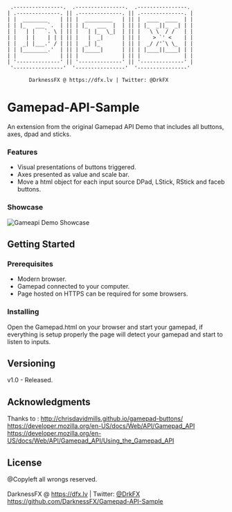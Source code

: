      .----------------.  .----------------.  .----------------. 
    | .--------------. || .--------------. || .--------------. |
    | |  ________    | || |  _________   | || |  ____  ____  | |
    | | |_   ___ `.  | || | |_   ___  |  | || | |_  _||_  _| | |
    | |   | |   `. \ | || |   | |_  \_|  | || |   \ \  / /   | |
    | |   | |    | | | || |   |  _|      | || |    > `' <    | |
    | |  _| |___.' / | || |  _| |_       | || |  _/ /'`\ \_  | |
    | | |________.'  | || | |_____|      | || | |____||____| | |
    | |              | || |              | || |              | |
    | '--------------' || '--------------' || '--------------' |
     '----------------'  '----------------'  '----------------' 

           DarknessFX @ https://dfx.lv | Twitter: @DrkFX

# Gamepad-API-Sample

An extension from the original Gamepad API Demo that includes all buttons, axes, dpad and sticks.

### Features

- Visual presentations of buttons triggered.
- Axes presented as value and scale bar.
- Move a html object for each input source DPad, LStick, RStick and faceb buttons.

### Showcase

![Gameapi Demo Showcase](.gitignore/gamepad_demo.gif)

## Getting Started

### Prerequisites

- Modern browser.
- Gamepad connected to your computer.
- Page hosted on HTTPS can be required for some browsers.

### Installing

Open the Gamepad.html on your browser and start your gamepad, if everything is setup properly the page will detect your gamepad and start to listen to inputs. 

## Versioning

v1.0 - Released.

## Acknowledgments

Thanks to :
  http://chrisdavidmills.github.io/gamepad-buttons/
  https://developer.mozilla.org/en-US/docs/Web/API/Gamepad_API
  https://developer.mozilla.org/en-US/docs/Web/API/Gamepad_API/Using_the_Gamepad_API

## License

@Copyleft all wrongs reserved. <br/><br/>
DarknessFX @ <a href="https://dfx.lv" target="_blank">https://dfx.lv</a> | Twitter: <a href="https://twitter.com/DrkFX" target="_blank">@DrkFX</a> <br/>https://github.com/DarknessFX/Gamepad-API-Sample
